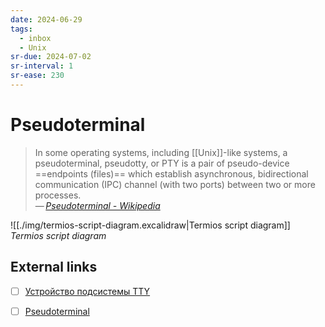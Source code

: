```yaml
---
date: 2024-06-29
tags:
  - inbox
  - Unix
sr-due: 2024-07-02
sr-interval: 1
sr-ease: 230
---
```


# Pseudoterminal

> In some operating systems, including [[Unix]]-like systems, a pseudoterminal,
> pseudotty, or PTY is a pair of pseudo-device ==endpoints (files)== which
> establish asynchronous, bidirectional communication (IPC) channel (with two
> ports) between two or more processes.\
> — <cite>[Pseudoterminal - Wikipedia](https://en.wikipedia.org/wiki/Pseudoterminal)</cite>

![[./img/termios-script-diagram.excalidraw|Termios script diagram]]
_Termios script diagram_

## External links

- [ ] [Устройство подсистемы TTY](https://wandrien.github.io/articles/tty/)
- [ ] [Pseudoterminal](https://en.wikipedia.org/wiki/Pseudoterminal)

